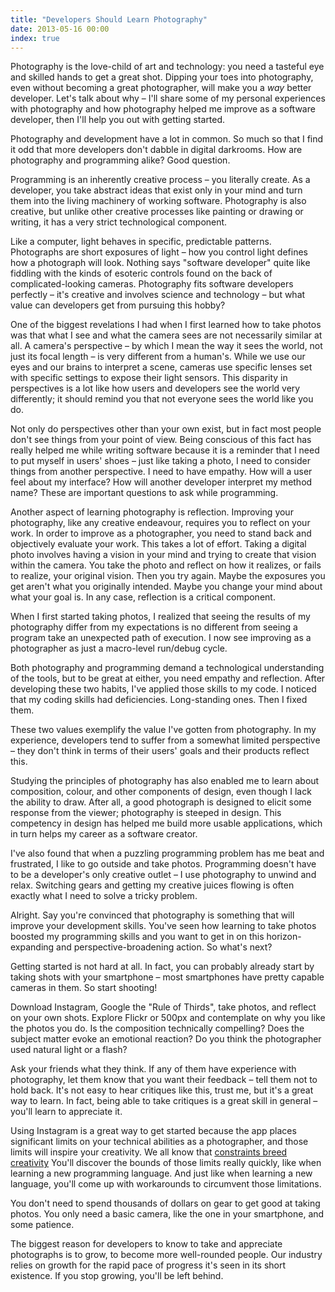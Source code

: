 ```yaml
---
title: "Developers Should Learn Photography"
date: 2013-05-16 00:00
index: true
---
```


Photography is the love-child of art and technology: you need a tasteful eye and skilled hands to get a great shot. Dipping your toes into photography, even without becoming a great photographer, will make you a _way_ better developer. Let's talk about why – I'll share some of my personal experiences with photography and how photography helped me improve as a software developer, then I'll help you out with getting started.

Photography and development have a lot in common. So much so that I find it odd that more developers don't dabble in digital darkrooms. How are photography and programming alike? Good question.

Programming is an inherently creative process – you literally create. As a developer, you take abstract ideas that exist only in your mind and turn them into the living machinery of working software. Photography is also creative, but unlike other creative processes like painting or drawing or writing, it has a very strict technological component.

Like a computer, light behaves in specific, predictable patterns. Photographs are short exposures of light – how you control light defines how a photograph will look. Nothing says "software developer" quite like fiddling with the kinds of esoteric controls found on the back of complicated-looking cameras. Photography fits software developers perfectly – it's creative and involves science and technology – but what value can developers get from pursuing this hobby?

One of the biggest revelations I had when I first learned how to take photos was that what I see and what the camera sees are not necessarily similar at all. A camera's perspective – by which I mean the way it sees the world, not just its focal length – is very different from a human's. While we use our eyes and our brains to interpret a scene, cameras use specific lenses set with specific settings to expose their light sensors. This disparity in perspectives is a lot like how users and developers see the world very differently; it should remind you that not everyone sees the world like you do.

Not only do perspectives other than your own exist, but in fact most people don't see things from your point of view. Being conscious of this fact has really helped me while writing software because it is a reminder that I need to put myself in users' shoes – just like taking a photo, I need to consider things from another perspective. I need to have empathy. How will a user feel about my interface? How will another developer interpret my method name? These are important questions to ask while programming.

Another aspect of learning photography is reflection. Improving your photography, like any creative endeavour, requires you to reflect on your work. In order to improve as a photographer, you need to stand back and objectively evaluate your work. This takes a lot of effort. Taking a digital photo involves having a vision in your mind and trying to create that vision within the camera. You take the photo and reflect on how it realizes, or fails to realize, your original vision. Then you try again. Maybe the exposures you get aren't what you originally intended. Maybe you change your mind about what your goal is. In any case, reflection is a critical component.

When I first started taking photos, I realized that seeing the results of my photography differ from my expectations is no different from seeing a program take an unexpected path of execution. I now see improving as a photographer as just a macro-level run/debug cycle.

Both photography and programming demand a technological understanding of the tools, but to be great at either, you need empathy and reflection. After developing these two habits, I've applied those skills to my code. I noticed that my coding skills had deficiencies. Long-standing ones. Then I fixed them.

These two values exemplify the value I've gotten from photography. In my experience, developers tend to suffer from a somewhat limited perspective – they don't think in terms of their users' goals and their products reflect this.

Studying the principles of photography has also enabled me to learn about composition, colour, and other components of design, even though I lack the ability to draw. After all, a good photograph is designed to elicit some response from the viewer; photography is steeped in design. This competency in design has helped me build more usable applications, which in turn helps my career as a software creator.

I've also found that when a puzzling programming problem has me beat and frustrated, I like to go outside and take photos. Programming doesn't have to be a developer's only creative outlet – I use photography to unwind and relax. Switching gears and getting my creative juices flowing is often exactly what I need to solve a tricky problem.

Alright. Say you're convinced that photography is something that will improve your development skills. You've seen how learning to take photos boosted my programming skills and you want to get in on this horizon-expanding and perspective-broadening action. So what's next?

Getting started is not hard at all. In fact, you can probably already start by taking shots with your smartphone – most smartphones have pretty capable cameras in them. So start shooting!

Download Instagram, Google the "Rule of Thirds", take photos, and reflect on your own shots. Explore Flickr or 500px and contemplate on why you like the photos you do. Is the composition technically compelling? Does the subject matter evoke an emotional reaction? Do you think the photographer used natural light or a flash?

Ask your friends what they think. If any of them have experience with photography, let them know that you want their feedback – tell them not to hold back. It's not easy to hear critiques like this, trust me, but it's a great way to learn. In fact, being able to take critiques is a great skill in general – you'll learn to appreciate it.

Using Instagram is a great way to get started because the app places significant limits on your technical abilities as a photographer, and those limits will inspire your creativity. We all know that [constraints breed creativity](http://37signals.com/svn/archives2/constraints_breed_breakthrough_creativity.php) You'll discover the bounds of those limits really quickly, like when learning a new programming language. And just like when learning a new language, you'll come up with workarounds to circumvent those limitations.

You don't need to spend thousands of dollars on gear to get good at taking photos. You only need a basic camera, like the one in your smartphone, and some patience.

The biggest reason for developers to know to take and appreciate photographs is to grow, to become more well-rounded people. Our industry relies on growth for the rapid pace of progress it's seen in its short existence. If you stop growing, you'll be left behind.

<!-- more -->
